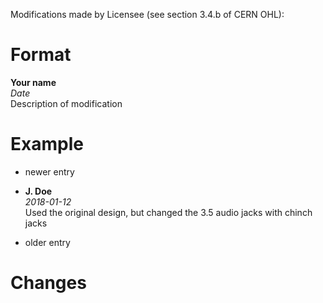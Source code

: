Modifications made by Licensee (see section 3.4.b of CERN OHL):

# Format

**Your name**  
*Date*  
Description of modification  


# Example

* newer entry

* **J. Doe**   
*2018-01-12*  
Used the original design, but changed the 3.5 audio jacks with chinch jacks

* older entry

# Changes
